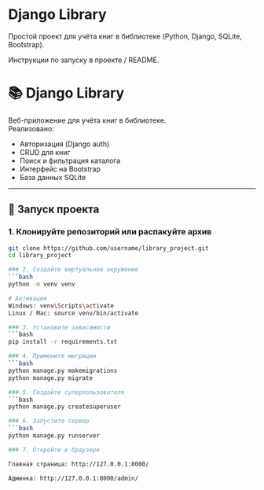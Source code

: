 # Django Library
Простой проект для учёта книг в библиотеке (Python, Django, SQLite, Bootstrap).

Инструкции по запуску в проекте / README.

# 📚 Django Library

Веб-приложение для учёта книг в библиотеке.  
Реализовано:
- Авторизация (Django auth)
- CRUD для книг
- Поиск и фильтрация каталога
- Интерфейс на Bootstrap
- База данных SQLite

---

## 🚀 Запуск проекта

### 1. Клонируйте репозиторий или распакуйте архив
```bash
git clone https://github.com/username/library_project.git
cd library_project

### 2. Создайте виртуальное окружение
```bash
python -m venv venv

# Активация
Windows: venv\Scripts\activate
Linux / Mac: source venv/bin/activate

### 3. Установите зависимости
```bash
pip install -r requirements.txt

### 4. Примените миграции
```bash
python manage.py makemigrations
python manage.py migrate

### 5. Создайте суперпользователя
```bash
python manage.py createsuperuser

### 6. Запустите сервер
```bash
python manage.py runserver

### 7. Откройте в браузере

Главная страница: http://127.0.0.1:8000/

Админка: http://127.0.0.1:8000/admin/
